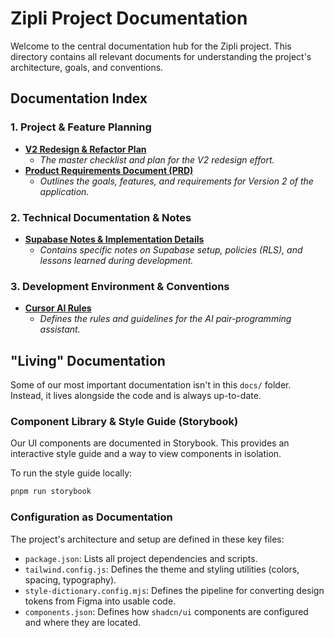 # Zipli Project Documentation

Welcome to the central documentation hub for the Zipli project. This directory contains all relevant documents for understanding the project's architecture, goals, and conventions.

## Documentation Index

### 1. Project & Feature Planning
- [**V2 Redesign & Refactor Plan**](./refactor_plan.md)
  - _The master checklist and plan for the V2 redesign effort._
- [**Product Requirements Document (PRD)**](./product_requirements.md)
  - _Outlines the goals, features, and requirements for Version 2 of the application._

### 2. Technical Documentation & Notes
- [**Supabase Notes & Implementation Details**](./supabase_notes.md)
  - _Contains specific notes on Supabase setup, policies (RLS), and lessons learned during development._

### 3. Development Environment & Conventions
- [**Cursor AI Rules**](./cursor_rules.md)
  - _Defines the rules and guidelines for the AI pair-programming assistant._

## "Living" Documentation

Some of our most important documentation isn't in this `docs/` folder. Instead, it lives alongside the code and is always up-to-date.

### Component Library & Style Guide (Storybook)
Our UI components are documented in Storybook. This provides an interactive style guide and a way to view components in isolation.

To run the style guide locally:
```bash
pnpm run storybook
```

### Configuration as Documentation
The project's architecture and setup are defined in these key files:
- `package.json`: Lists all project dependencies and scripts.
- `tailwind.config.js`: Defines the theme and styling utilities (colors, spacing, typography).
- `style-dictionary.config.mjs`: Defines the pipeline for converting design tokens from Figma into usable code.
- `components.json`: Defines how `shadcn/ui` components are configured and where they are located. 